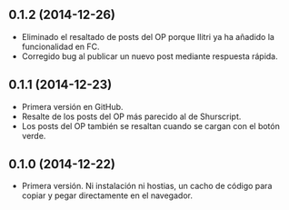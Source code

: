 ## 0.1.2 (2014-12-26)

- Eliminado el resaltado de posts del OP porque Ilitri ya ha añadido la funcionalidad en FC.
- Corregido bug al publicar un nuevo post mediante respuesta rápida.

## 0.1.1 (2014-12-23)

- Primera versión en GitHub.
- Resalte de los posts del OP más parecido al de Shurscript.
- Los posts del OP también se resaltan cuando se cargan con el botón verde.

## 0.1.0 (2014-12-22)

- Primera versión. Ni instalación ni hostias, un cacho de código para copiar y pegar directamente en el navegador.
